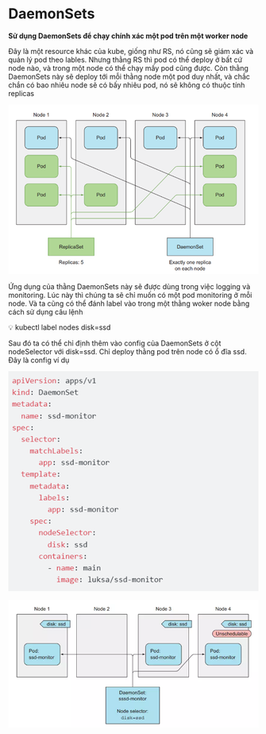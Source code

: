 # DaemonSets

**Sử dụng DaemonSets để chạy chính xác một pod trên một worker node**

Đây là một resource khác của kube, giống như RS, nó cũng sẽ giám xác và quản lý pod theo lables. Nhưng thằng RS thì pod có thể deploy ở bất cứ node nào, và trong một node có thể chạy mấy pod cũng được. Còn thằng DaemonSets này sẽ deploy tới mỗi thằng node một pod duy nhất, và chắc chắn có bao nhiêu node sẽ có bấy nhiêu pod, nó sẽ không có thuộc tính replicas

![Untitled](DaemonSets%20f723b4f4e7194160b57be42be68c9140/Untitled.png)

Ứng dụng của thằng DaemonSets này sẽ được dùng trong việc logging và monitoring. Lúc này thì chúng ta sẽ chỉ muốn có một pod monitoring ở mỗi node. Và ta cũng có thể đánh label vào trong một thằng woker node bằng cách sử dụng câu lệnh

<aside>
💡 kubectl label nodes <your-node-name> disk=ssd

</aside>

Sau đó ta có thể chỉ định thêm vào config của DaemonSets ở cột nodeSelector với disk=ssd. Chỉ deploy thằng pod trên node có ổ đĩa ssd. Đây là config ví dụ

![Untitled](DaemonSets%20f723b4f4e7194160b57be42be68c9140/Untitled%201.png)

![Untitled](DaemonSets%20f723b4f4e7194160b57be42be68c9140/Untitled%202.png)
